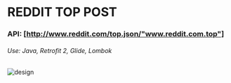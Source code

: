 #  REDDIT TOP POST #
### API: [http://www.reddit.com/top.json/"www.reddit.com.top"] ###
###### Use: Java, Retrofit 2, Glide, Lombok ######
![design](https://github.com/MaximusSheyko/RedditTopPostersApp/blob/master/gif/maket.gif?raw=true)
